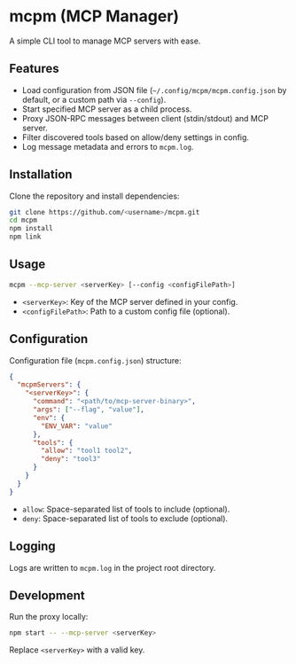 # mcpm (MCP Manager)

A simple CLI tool to manage MCP servers with ease.

## Features

- Load configuration from JSON file (`~/.config/mcpm/mcpm.config.json` by default, or a custom path via `--config`).
- Start specified MCP server as a child process.
- Proxy JSON-RPC messages between client (stdin/stdout) and MCP server.
- Filter discovered tools based on allow/deny settings in config.
- Log message metadata and errors to `mcpm.log`.

## Installation

Clone the repository and install dependencies:

```bash
git clone https://github.com/<username>/mcpm.git
cd mcpm
npm install
npm link
```

## Usage

```bash
mcpm --mcp-server <serverKey> [--config <configFilePath>]
```

- `<serverKey>`: Key of the MCP server defined in your config.
- `<configFilePath>`: Path to a custom config file (optional).

## Configuration

Configuration file (`mcpm.config.json`) structure:

```json
{
  "mcpmServers": {
    "<serverKey>": {
      "command": "<path/to/mcp-server-binary>",
      "args": ["--flag", "value"],
      "env": {
        "ENV_VAR": "value"
      },
      "tools": {
        "allow": "tool1 tool2",
        "deny": "tool3"
      }
    }
  }
}
```

- `allow`: Space-separated list of tools to include (optional).
- `deny`: Space-separated list of tools to exclude (optional).

## Logging

Logs are written to `mcpm.log` in the project root directory.

## Development

Run the proxy locally:

```bash
npm start -- --mcp-server <serverKey>
```

Replace `<serverKey>` with a valid key.
